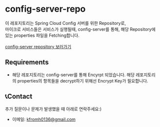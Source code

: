 # config-server-repo

이 레포지토리는 Spring Cloud Config 서버를 위한 Repository로,  
마이크로 서비스들은 서비스가 실행될때, config-server를 통해, 해당 Repository에 있는 properties 파일을 Fetching합니다.
<br>  
[config-server repository 보러가기](https://github.com/wooriFisa-Final-Project-F4/config-server)

## Requirements

- 해당 레포지토리는 config-server를 통해 Encyrpt 되었습니다. 해당 레포지토리의 properties의 항목들을 decrypt하기 위해선 Encrypt Key가 필요합니다.

## 📞Contact

추가 질문이나 문제가 발생했을 때 아래로 연락주세요:)

- 이메일: kfromh0136@gmail.com
